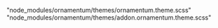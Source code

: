"node_modules/ornamentum/themes/ornamentum.theme.scss"
"node_modules/ornamentum/themes/addon.ornamentum.theme.scss"
